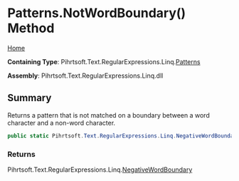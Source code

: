 # Patterns\.NotWordBoundary\(\) Method

[Home](../../../../../../README.md)

**Containing Type**: Pihrtsoft\.Text\.RegularExpressions\.Linq\.[Patterns](../README.md)

**Assembly**: Pihrtsoft\.Text\.RegularExpressions\.Linq\.dll

## Summary

Returns a pattern that is not matched on a boundary between a word character and a non\-word character\.

```csharp
public static Pihrtsoft.Text.RegularExpressions.Linq.NegativeWordBoundary NotWordBoundary()
```

### Returns

Pihrtsoft\.Text\.RegularExpressions\.Linq\.[NegativeWordBoundary](../../NegativeWordBoundary/README.md)

